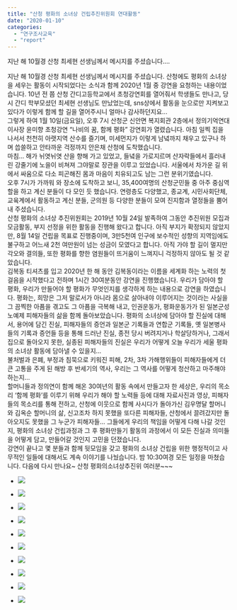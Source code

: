 ```yaml
---
title: "산청 평화의 소녀상 건립추진위원회 연대활동"
date: "2020-01-10"
categories: 
  - "연구조사교육"
  - "report"
---
```


지난 해 10월경 산청 최세현 선생님께서 메시지를 주셨습니다....

지난 해 10월경 산청 최세현 선생님께서 메시지를 주셨습니다. 산청에도 평화의 소녀상을 세우는 활동이 시작되었다는 소식과 함께 2020년 1월 중 강연을 요청하는 내용이었습니다. 10년 전 쯤 산청 간디고등학교에서 초청강연회를 열어줘서 학생들도 만나고, 당시 간디 학부모셨던 최세현 선생님도 만났었는데, sns상에서 활동을 눈으로만 지켜보고 있다가 이렇게 함께 할 길을 열어주시니 얼마나 감사하던지요...  
그렇게 하여 1월 10일(금요일), 오후 7시 산청군 신안면 복지회관 2층에서 정의기억연대 이사장 윤미향 초청강연 “나비의 꿈, 함께 평화” 강연회가 열렸습니다. 아침 일찍 집을 나서서 천천히 아랫지역 산수를 즐기며, 미세먼지가 이렇게 남녘까지 채우고 있구나 하며 씁쓸하고 안타까운 걱정까지 안은채 산청에 도착했습니다.  
마침... 해가 뉘엿뉘엿 산을 향해 가고 있었고, 들녘을 가로지르며 산자락들에서 흘러내린 강줄기에 노을이 비쳐져 그야말로 장관을 이루고 있었습니다. 서울에서 차가운 길 위에서 싸움으로 다소 피곤해진 몸과 마음이 치유되고도 남는 그런 분위기였습니다.  
오후 7시가 가까워 와 장소에 도착하고 보니, 35,400여명의 산청군민들 중 아주 중심역할을 하고 계신 분들이 다 모인 듯 했습니다. 연령층도 다양했고, 종교계, 시민사회단체, 교육계에서 활동하고 계신 분들, 군의원 등 다양한 분들이 모여 진지함과 열정들을 뿜어내 주셨습니다.  
산청 평화의 소녀상 추진위원회는 2019년 10월 24일 발족하여 그동안 추진위원 모집과 모금활동, 부지 선정을 위한 활동을 진행해 왔다고 합니다. 아직 부지가 확정되지 않았지만, 8월 14일 건립을 목표로 진행중이며, 3만5천여 인구에 보수적인 성향의 지역임에도 불구하고 어느새 2천 여만원이 넘는 성금이 모였다고 합니다. 아직 가야 할 길이 멀지만 각오와 결의들, 또한 평화를 향한 염원들이 뜨거움이 느껴지니 걱정하지 않아도 될 것 같았습니다.  
김복동 티셔츠를 입고 2020년 한 해 동안 김복동이라는 이름을 세계화 하는 노력의 첫걸음을 시작했다고 전하며 1시간 30여분동안 강연을 진행했습니다. 우리가 담아야 할 평화, 우리가 만들어야 할 평화가 무엇인지를 생각하게 하는 내용으로 강연을 하였습니다. 평화는, 희망은 그저 말로서가 아니라 몸으로 살아내야 이루어지는 것이라는 사실을 그 끔찍한 아픔을 겪고도 그 아픔을 극복해 내고, 인권운동가, 평화운동가가 된 일본군성노예제 피해자들의 삶을 함께 돌아보았습니다. 평화의 소녀상에 담아야 할 진실에 대해서, 용어에 담긴 진실, 피해자들의 증언과 일본군 기록들과 연합군 기록들, 옛 일본병사들의 기록과 증언들 등을 통해 드러난 진실, 종전 당시 버려지거나 학살당하거나, 그래서 집으로 돌아오지 못한, 실종된 피해자들의 진실은 우리가 어떻게 오늘 우리가 세울 평화의 소녀상 활동에 담아낼 수 있을지...  
불처벌과 은폐, 부정과 침묵으로 키워진 피해, 2차, 3차 가해행위들이 피해자들에게 더 큰 고통을 주게 된 해방 후 반세기의 역사, 우리는 그 역사를 어떻게 청산하고 마주해야 하는지...  
할머니들과 정의연이 함께 해온 30여년의 활동 속에서 만들고자 한 세상은, 우리의 목소리 ‘함께 평화’를 이루기 위해 우리가 해야 할 노력들 등에 대해 자료사진과 영상, 피해자들의 목소리를 통해 전하고, 산청에 이웃으로 함께 사시다가 돌아가신 김우명달 할머니와 김옥순 할머니의 삶, 신고조차 하지 못했을 또다른 피해자들, 산청에서 끌려갔지만 돌아오지도 못했을 그 누군가 피해자들... 그들에게 우리의 책임을 어떻게 다해 나갈 것인지, 평화의 소녀상 건립과정과 그 후 평화만들기 활동의 과정에서 이 모든 진실과 의미들을 어떻게 담고, 만들어갈 것인지 고민을 던졌습니다.  
강연이 끝나고 몇 분들과 함께 뒷모임을 갖고 평화의 소녀상 건립을 위한 행정적이고 사무적인 일들에 대해서도 계속 이야기를 나눴습니다. 밤 10:30여경 모든 일정을 마쳤습니다. 다음에 다시 만나요~ 산청 평화의소녀상추진위 여러분~~~

- ![](https://womenandwar.net/kr/wp-content/uploads/2020/01/81811003_2926669647364029_6497964774985302016_o-1024x768.jpg)
    
- ![](https://womenandwar.net/kr/wp-content/uploads/2020/01/81926980_2926668864030774_4456409812372029440_o-1024x768.jpg)
    
- ![](https://womenandwar.net/kr/wp-content/uploads/2020/01/82227545_2926669447364049_4246676070998212608_o-1024x768.jpg)
    
- ![](https://womenandwar.net/kr/wp-content/uploads/2020/01/82293618_2926669610697366_4765418888114470912_o-1024x768.jpg)
    
- ![](https://womenandwar.net/kr/wp-content/uploads/2020/01/82463045_2758054970920057_5256637879760715776_o.jpg)
    
- ![](https://womenandwar.net/kr/wp-content/uploads/2020/01/82581697_2926669100697417_1041672595985924096_o-1024x768.jpg)
    
- ![](https://womenandwar.net/kr/wp-content/uploads/2020/01/82627653_2926669380697389_979694521392562176_o-1024x524.jpg)
    
- ![](https://womenandwar.net/kr/wp-content/uploads/2020/01/82657312_2926669714030689_660231297683161088_o-1024x645.jpg)
    
- ![](https://womenandwar.net/kr/wp-content/uploads/2020/01/82746280_2926669200697407_2374935658478174208_o-1024x586.jpg)
    
- ![](https://womenandwar.net/kr/wp-content/uploads/2020/01/82941060_2926668987364095_5940146877985980416_o-1024x768.jpg)
